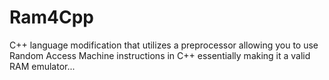 # Ram4Cpp
C++ language modification that utilizes a preprocessor allowing you to use Random Access Machine instructions in C++ essentially making it a valid RAM emulator...
